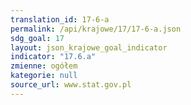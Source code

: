 ```yaml
---
translation_id: 17-6-a
permalink: /api/krajowe/17/17-6-a.json
sdg_goal: 17
layout: json_krajowe_goal_indicator
indicator: "17.6.a"
zmienne: ogółem
kategorie: null
source_url: www.stat.gov.pl
---
```

